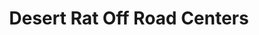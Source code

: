 ---
title: "Desert Rat Off Road Centers"
url: /mesa/desert-rat-off-road-centers/
shop: Autoteile
---